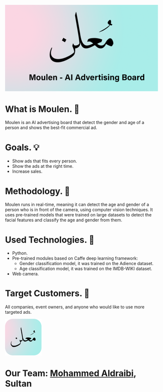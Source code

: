 ![Moulen](/design/cover-page.png?raw=true)

# What is Moulen. 🤔
Moulen is an AI advertising board that detect the gender and age of a person and shows the best-fit commercial ad.


# Goals. 💡
- Show ads that fits every person.
- Show the ads at the right time.
- Increase sales.


# Methodology. 📝
Moulen runs in real-time, meaning it can detect the age and gender of a person who is in front of the camera, using computer vision techniques.
It uses pre-trained models that were trained on large datasets to detect the facial features and classify the age and gender from them.


# Used Technologies. 🤖
- Python.
- Pre-trained modules based on Caffe deep learning framework:
  - Gender classification model, it was trained on the Adience dataset.
  - Age classification model, it was trained on the IMDB-WIKI dataset.
- Web camera.


# Target Customers. 🎯
All companies, event owners, and anyone who would like to use more targeted ads.

![Moulen](/design/logo.png?raw=true)
# Our Team: [Mohammed Aldraibi](https://www.linkedin.com/in/mohammed-aldraibi-037140256?lipi=urn%3Ali%3Apage%3Ad_flagship3_profile_view_base_contact_details%3BtXd9zth8SFOREU9LBpz5lA%3D%3D), Sultan
